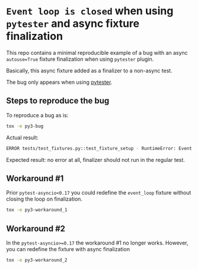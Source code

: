 # `Event loop is closed` when using `pytester` and async fixture finalization

This repo contains a minimal reproducible example of a bug with an async
`autouse=True` fixture finalization when using `pytester` plugin.

Basically, this async fixture added as a finalizer to a non-async test.

The bug only appears when using [pytester](https://docs.pytest.org/en/7.0.x/how-to/writing_plugins.html#testing-plugins).

## Steps to reproduce the bug

To reproduce a bug as is:

```bash
tox -e py3-bug
```

Actual result:

```bash
ERROR tests/test_fixtures.py::test_fixture_setup - RuntimeError: Event loop is closed
```

Expected result: no error at all, finalizer should not run in the regular test.

## Workaround #1

Prior `pytest-asyncio<0.17` you could redefine the `event_loop` fixture without
closing the loop on finalization.

```bash
tox -e py3-workaround_1
```

## Workaround #2

In the `pytest-asyncio>=0.17` the workaround #1 no longer works. However,
you can redefine the fixture with async finalization

```bash
tox -e py3-workaround_2
